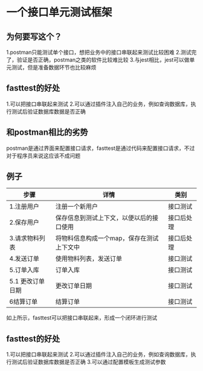 # 一个接口单元测试框架

## 为何要写这个？
1.postman只能测试单个接口，想把业务中的接口串联起来测试比较困难
2.测试完了，验证是否正确，postman之类的软件比较难比较
3.与jest相比，jest可以做单元测试，但是准备数据环节也比较麻烦

## fasttest的好处
1.可以把接口串联起来测试
2.可以通过插件注入自己的业务，例如查询数据库，执行测试后验证数据库数据是否正确

## 和postman相比的劣势
postman是通过界面来配置接口请求，fasttest是通过代码来配置接口请求，不过对于程序员来说这应该不成问题

## 例子
|步骤|详情|类别|
|--|--|--|
|1.注册用户 |注册一个新用户|接口测试|
|2.保存用户|保存信息到测试上下文，以便以后的接口使用|接口后处理|
|3.请求物料列表|将物料信息构成一个map，保存在测试上下文中|接口后处理|
|4.发送订单|使用物料列表，发送订单|接口测试|
|5.订单入库|订单入库|接口测试|
|5.1 更改订单日期|更改订单日期|接口测试|
|6结算订单|结算订单|接口测试|

如上所示，fasttest可以把接口串联起来，形成一个闭环进行测试

## fasttest的好处
1.可以把接口串联起来测试
2.可以通过插件注入自己的业务，例如查询数据库，执行测试后验证数据库数据是否正确
3.可以通过配置模板生成测试参数